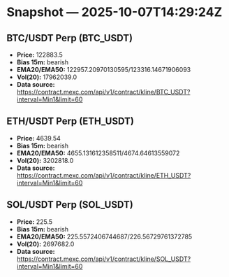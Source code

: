 # Snapshot — 2025-10-07T14:29:24Z

## BTC/USDT Perp (BTC_USDT)
- **Price:** 122883.5
- **Bias 15m:** bearish
- **EMA20/EMA50:** 122957.20970130595/123316.14671906093
- **Vol(20):** 17962039.0
- **Data source:** https://contract.mexc.com/api/v1/contract/kline/BTC_USDT?interval=Min1&limit=60

## ETH/USDT Perp (ETH_USDT)
- **Price:** 4639.54
- **Bias 15m:** bearish
- **EMA20/EMA50:** 4655.131612358511/4674.64613559072
- **Vol(20):** 3202818.0
- **Data source:** https://contract.mexc.com/api/v1/contract/kline/ETH_USDT?interval=Min1&limit=60

## SOL/USDT Perp (SOL_USDT)
- **Price:** 225.5
- **Bias 15m:** bearish
- **EMA20/EMA50:** 225.5572406744687/226.56729761372785
- **Vol(20):** 2697682.0
- **Data source:** https://contract.mexc.com/api/v1/contract/kline/SOL_USDT?interval=Min1&limit=60
